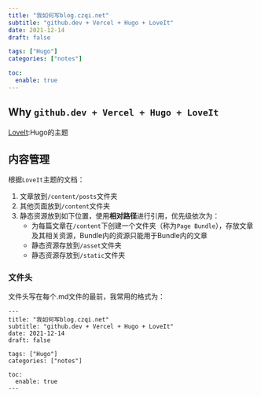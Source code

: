 ```yaml
---
title: "我如何写blog.czqi.net"
subtitle: "github.dev + Vercel + Hugo + LoveIt"
date: 2021-12-14
draft: false

tags: ["Hugo"]
categories: ["notes"]

toc:
  enable: true
---
```


## Why `github.dev + Vercel + Hugo + LoveIt`

[LoveIt](https://hugoloveit.com/):Hugo的主题



## 内容管理
根据`LoveIt`主题的文档：
1. 文章放到`/content/posts`文件夹
2. 其他页面放到`/content`文件夹
3. 静态资源放到如下位置，使用**相对路径**进行引用，优先级依次为：
    - 为每篇文章在`/content`下创建一个文件夹（称为`Page Bundle`），存放文章及其相关资源，Bundle内的资源只能用于Bundle内的文章
    - 静态资源存放到`/asset`文件夹
    - 静态资源存放到`/static`文件夹


### 文件头
文件头写在每个.md文件的最前，我常用的格式为：
```
---
title: "我如何写blog.czqi.net"
subtitle: "github.dev + Vercel + Hugo + LoveIt"
date: 2021-12-14
draft: false

tags: ["Hugo"]
categories: ["notes"]

toc:
  enable: true
---
```